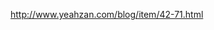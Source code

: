 [bootstrap-3-update]:http://www.zhihu.com/question/21394806

http://www.yeahzan.com/blog/item/42-71.html